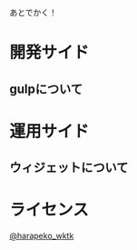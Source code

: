 あとでかく！

# 開発サイド
## gulpについて

# 運用サイド
## ウィジェットについて

# ライセンス
[@harapeko_wktk](https://twitter.com/harapeko_wktk)